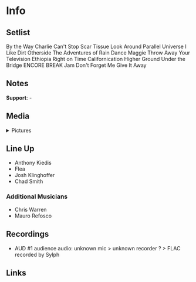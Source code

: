 # Info

## Setlist

By the Way
Charlie
Can't Stop
Scar Tissue
Look Around
Parallel Universe
I Like Dirt
Otherside
The Adventures of Rain Dance Maggie
Throw Away Your Television
Ethiopia
Right on Time
Californication
Higher Ground
Under the Bridge
ENCORE BREAK
Jam
Don't Forget Me
Give It Away

## Notes

**Support**: -

## Media 

<details>
  <summary>Pictures</summary>
  <!--<img alt="Setlist" title="Setlist" src="_.jpg" height="200" />
  <img alt="Flyer" title="Flyer" src="_.jpg" height="200" />-->
</details>

## Line Up

* Anthony Kiedis
* Flea
* Josh Klinghoffer
* Chad Smith

### Additional Musicians

* Chris Warren  
* Mauro Refosco

## Recordings

* AUD #1 audience audio: unknown mic > unknown recorder ? > FLAC recorded by Sylph

## Links